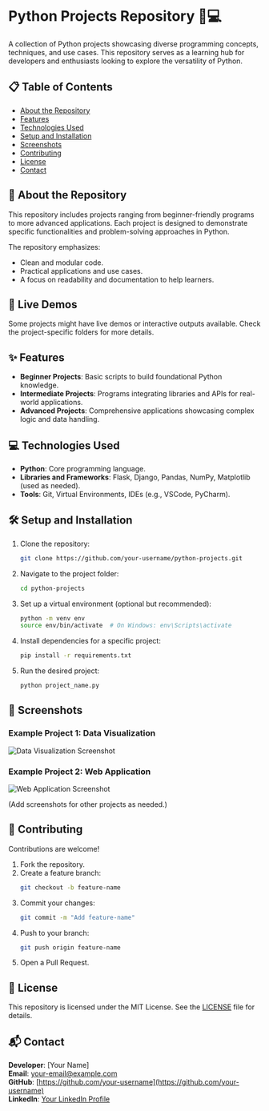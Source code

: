 
# Python Projects Repository 🐍💻

A collection of Python projects showcasing diverse programming concepts, techniques, and use cases. This repository serves as a learning hub for developers and enthusiasts looking to explore the versatility of Python.

## 📋 Table of Contents
- [About the Repository](#about-the-repository)
- [Features](#features)
- [Technologies Used](#technologies-used)
- [Setup and Installation](#setup-and-installation)
- [Screenshots](#screenshots)
- [Contributing](#contributing)
- [License](#license)
- [Contact](#contact)

## 📝 About the Repository
This repository includes projects ranging from beginner-friendly programs to more advanced applications. Each project is designed to demonstrate specific functionalities and problem-solving approaches in Python.

The repository emphasizes:
- Clean and modular code.
- Practical applications and use cases.
- A focus on readability and documentation to help learners.

## 🌟 Live Demos
Some projects might have live demos or interactive outputs available. Check the project-specific folders for more details.

## ✨ Features
- **Beginner Projects**: Basic scripts to build foundational Python knowledge.
- **Intermediate Projects**: Programs integrating libraries and APIs for real-world applications.
- **Advanced Projects**: Comprehensive applications showcasing complex logic and data handling.

## 💻 Technologies Used
- **Python**: Core programming language.
- **Libraries and Frameworks**: Flask, Django, Pandas, NumPy, Matplotlib (used as needed).
- **Tools**: Git, Virtual Environments, IDEs (e.g., VSCode, PyCharm).

## 🛠 Setup and Installation
1. Clone the repository:
   ```bash
   git clone https://github.com/your-username/python-projects.git
   ```
2. Navigate to the project folder:
   ```bash
   cd python-projects
   ```
3. Set up a virtual environment (optional but recommended):
   ```bash
   python -m venv env
   source env/bin/activate  # On Windows: env\Scripts\activate
   ```
4. Install dependencies for a specific project:
   ```bash
   pip install -r requirements.txt
   ```
5. Run the desired project:
   ```bash
   python project_name.py
   ```

## 📸 Screenshots
### Example Project 1: Data Visualization
![Data Visualization Screenshot](path-to-screenshot)

### Example Project 2: Web Application
![Web Application Screenshot](path-to-screenshot)

(Add screenshots for other projects as needed.)

## 🤝 Contributing
Contributions are welcome!  

1. Fork the repository.  
2. Create a feature branch:  
   ```bash
   git checkout -b feature-name
   ```
3. Commit your changes:  
   ```bash
   git commit -m "Add feature-name"
   ```
4. Push to your branch:  
   ```bash
   git push origin feature-name
   ```
5. Open a Pull Request.

## 📄 License
This repository is licensed under the MIT License. See the [LICENSE](LICENSE) file for details.

## 📬 Contact
**Developer**: [Your Name]  
**Email**: your-email@example.com  
**GitHub**: [https://github.com/your-username](https://github.com/your-username)  
**LinkedIn**: [Your LinkedIn Profile](https://www.linkedin.com/in/your-linkedin-profile)  

